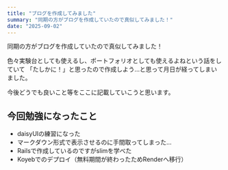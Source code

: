 ```yaml
---
title: "ブログを作成してみました"
summary: "同期の方がブログを作成していたので真似してみました！"
date: "2025-09-02"
---
```


同期の方がブログを作成していたので真似してみました！

色々実験台としても使えるし、ポートフォリオとしても使えるよねという話をしていて
「たしかに！」と思ったので作成しよう…と思って月日が経ってしまいました。

今後どうでも良いこと等をここに記載していこうと思います。

## 今回勉強になったこと

- daisyUIの練習になった
- マークダウン形式で表示させるのに手間取ってしまった…
- Railsで作成しているのですがslimを学べた
- Koyebでのデプロイ（無料期間が終わったためRenderへ移行）
